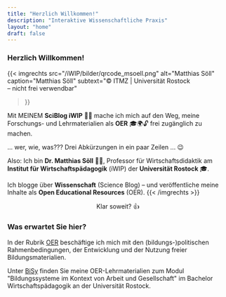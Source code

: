 ```yaml
---
title: "Herzlich Willkommen!"
description: "Interaktive Wissenschaftliche Praxis"
layout: "home"
draft: false
---
```


### Herzlich Willkommen!

{{< imgrechts
  src="/iWIP/bilder/qrcode_msoell.png"
  alt="Matthias Söll"
  caption="Matthias Söll"
  subtext="© ITMZ | Universität Rostock<br> – nicht frei verwendbar"
>}}

Mit MEINEM **SciBlog iWIP** 🧠📖 mache ich mich auf den Weg, meine Forschungs- und Lehrmaterialien als **OER** 🎓🌍🔓 frei zugänglich zu machen.

... wer, wie, was??? Drei Abkürzungen in ein paar Zeilen ... 😉 

Also: Ich bin **Dr. Matthias Söll** 👨‍🏫, Professor für Wirtschaftsdidaktik am **Institut für Wirtschaftspädagogik** (iWIP) der **Universität Rostock** 🎓.

Ich blogge über **Wissenschaft** (Science Blog) – und veröffentliche meine Inhalte als **Open Educational Resources** (OER). 
{{< /imgrechts >}}

<p style="text-align: center">Klar soweit? 👍</p>

### Was erwartet Sie hier?

In der Rubrik [OER](/iWIP/oer/) beschäftige ich mich mit den (bildungs-)politischen Rahmenbedingungen, der Entwicklung und der Nutzung freier Bildungsmaterialien. 

Unter [BiSy](/iWIP/bisy/) finden Sie meine OER-Lehrmaterialien zum Modul "Bildungssysteme im Kontext von Arbeit und Gesellschaft" im Bachelor Wirtschaftspädagogik an der Universität Rostock.

